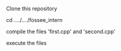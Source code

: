 Clone this repository

cd ..../..../fossee_intern

compile the files 'first.cpp' and 'second.cpp'

execute the files

